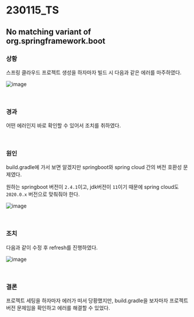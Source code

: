 # 230115_TS

## No matching variant of org.springframework.boot

### 상황

스프링 클라우드 프로젝트 생성을 하자마자 빌드 시 다음과 같은 에러를 마주하였다.

![image](https://user-images.githubusercontent.com/93081720/212520038-fa49be79-5a9a-4333-9a6a-8915f11d6af8.png)

<br>

### 경과

어떤 에러인지 바로 확인할 수 있어서 조치를 취하였다.

<br>

### 원인

build.gradle에 가서 보면 알겠지만 springboot와 spring cloud 간의 버전 호환성 문제였다.

원하는 springboot 버전이 `2.4.1`이고, jdk버전이 `11`이기 때문에 spring cloud도 `2020.0.x` 버전으로 맞춰줘야 한다.

![image](https://user-images.githubusercontent.com/93081720/212520059-f2d047da-3b3d-440b-be12-deb134ebc45c.png)

<br>

### 조치

다음과 같이 수정 후 refresh를 진행하였다.

![image](https://user-images.githubusercontent.com/93081720/212520132-aef04637-1a26-4e84-8b29-03bc98ba2c87.png)

<br>

### 결론

프로젝트 세팅을 하자마자 에러가 떠서 당황했지만, build.gradle을 보자마자 프로젝트 버전 문제임을 확인하고 에러를 해결할 수 있었다.
